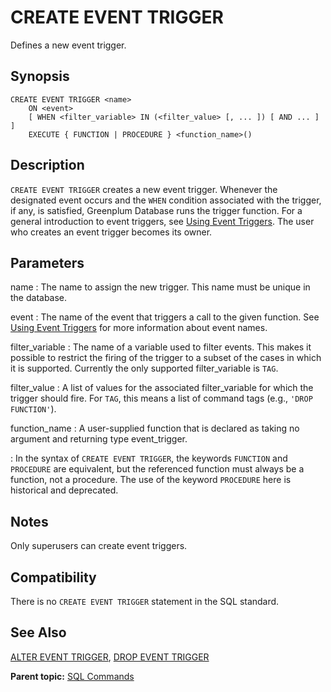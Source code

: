 # CREATE EVENT TRIGGER 

Defines a new event trigger.

## <a id="section2"></a>Synopsis 

``` {#sql_command_synopsis}
CREATE EVENT TRIGGER <name>
    ON <event>
    [ WHEN <filter_variable> IN (<filter_value> [, ... ]) [ AND ... ] ]
    EXECUTE { FUNCTION | PROCEDURE } <function_name>()
```

## <a id="section3"></a>Description 

`CREATE EVENT TRIGGER` creates a new event trigger. Whenever the designated event occurs and the `WHEN` condition associated with the trigger, if any, is satisfied, Greenplum Database runs the trigger function. For a general introduction to event triggers, see [Using Event Triggers](../../admin_guide/event_triggers.html). The user who creates an event trigger becomes its owner.

## <a id="section4"></a>Parameters 

name
:   The name to assign the new trigger. This name must be unique in the database.

event
:   The name of the event that triggers a call to the given function. See [Using Event Triggers](../../admin_guide/event_triggers.html) for more information about event names.

filter_variable
:   The name of a variable used to filter events. This makes it possible to restrict the firing of the trigger to a subset of the cases in which it is supported. Currently the only supported filter_variable is `TAG`.

filter_value
:   A list of values for the associated filter_variable for which the trigger should fire. For `TAG`, this means a list of command tags (e.g., `'DROP FUNCTION'`).

function_name
:   A user-supplied function that is declared as taking no argument and returning type event_trigger.

:   In the syntax of `CREATE EVENT TRIGGER`, the keywords `FUNCTION` and `PROCEDURE` are equivalent, but the referenced function must always be a function, not a procedure. The use of the keyword `PROCEDURE` here is historical and deprecated.

## <a id="section5"></a>Notes

Only superusers can create event triggers.

## <a id="section7"></a>Compatibility 

There is no `CREATE EVENT TRIGGER` statement in the SQL standard.

## <a id="section8"></a>See Also 

[ALTER EVENT TRIGGER](ALTER_EVENT_TRIGGER.html), [DROP EVENT TRIGGER](DROP_EVENT_TRIGGER.html)

**Parent topic:** [SQL Commands](../sql_commands/sql_ref.html)

